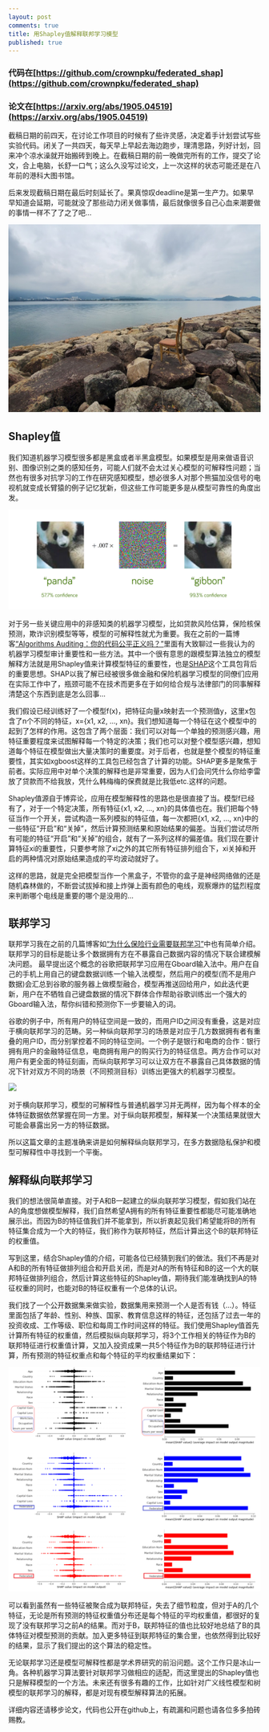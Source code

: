 ```yaml
---
layout: post
comments: true
title: 用Shapley值解释联邦学习模型
published: true
---
```


### 代码在[https://github.com/crownpku/federated_shap](https://github.com/crownpku/federated_shap)

### 论文在[https://arxiv.org/abs/1905.04519](https://arxiv.org/abs/1905.04519)


截稿日期的前四天，在讨论工作项目的时候有了些许灵感，决定着手计划尝试写些实验代码。闭关了一共四天，每天早上早起去海边跑步，理清思路，列好计划，回来冲个凉水澡就开始搬砖到晚上。在截稿日期的前一晚做完所有的工作，提交了论文，合上电脑，长舒一口气；这么久没写过论文，上一次这样的状态可能还是在八年前的港科大图书馆。

后来发现截稿日期在最后时刻延长了。果真惊叹deadline是第一生产力。如果早早知道会延期，可能就没了那些动力闭关做事情，最后就像很多自己心血来潮要做的事情一样不了了之了吧...

![](/images/201905/1.jpg)

## Shapley值

我们知道机器学习模型很多都是黑盒或者半黑盒模型。如果模型是用来做语音识别、图像识别之类的感知任务，可能人们就不会太过关心模型的可解释性问题；当然也有很多对抗学习的工作在研究感知模型，想必很多人对那个熊猫加没信号的电视机就变成长臂猿的例子记忆犹新，但这些工作可能更多是从模型可靠性的角度出发。

![](/images/201905/1.png)

对于另一些关键应用中的非感知类的机器学习模型，比如贷款风险估算，保险核保预测，欺诈识别模型等等，模型的可解释性就尤为重要。我在之前的一篇博客[“Algorithms Auditing：你的代码公平正义吗？”](http://www.crownpku.com/2018/11/14/Algorithms-Auditing-%E4%BD%A0%E7%9A%84%E4%BB%A3%E7%A0%81%E5%85%AC%E5%B9%B3%E6%AD%A3%E4%B9%89%E5%90%97.html)里面有大致聊过一些我认为的机器学习模型审计重要性和一些方法。其中一个很有意思的跟模型算法独立的模型解释方法就是用Shapley值来计算模型特征的重要性，也是[SHAP](https://github.com/slundberg/shap)这个工具包背后的重要思想。SHAP以我了解已经被很多做金融和保险机器学习模型的同僚们应用在实际工作中了，瓶颈可能不在技术而更多在于如何给合规与法律部门的同事解释清楚这个东西到底是怎么回事...

我们假设已经训练好了一个模型f(x)，把特征向量x映射去一个预测值y，这里x包含了n个不同的特征，x={x1, x2, ..., xn}。我们想知道每一个特征在这个模型中的起到了怎样的作用。这包含了两个层面：我们可以对每一个单独的预测感兴趣，用特征重要程度来试图解释每一个特定的决策；我们也可以对整个模型感兴趣，想知道每个特征在模型做出大量决策时的重要度。对于后者，也就是整个模型的特征重要性，其实如xgboost这样的工具包已经包含了计算的功能。SHAP更多是聚焦于前者。实际应用中对单个决策的解释也是非常重要，因为人们会问凭什么你给李雷放了贷款而不给我放，凭什么韩梅梅的保费就是比我低etc.这样的问题。

Shapley值源自于博弈论，应用在模型解释性的思路也是很直接了当。模型f已经有了，对于一个特定决策，所有特征{x1, x2, ..., xn}的具体值也在。我们把每个特征当作一个开关，尝试构造一系列模拟的特征值，每一次都把{x1, x2, ..., xn}中的一些特征“开启”和“关掉”，然后计算预测结果和原始结果的偏差。当我们尝试尽所有可能的特征“开启”和“关掉”的组合，就有了一系列这样的偏差值。我们现在要计算特征xi的重要性，只要参考除了xi之外的其它所有特征排列组合下，xi关掉和开启的两种情况对原始结果造成的平均波动就好了。

这样的思路，就是完全把模型当作一个黑盒子，不管你的盒子是神经网络做的还是随机森林做的，不断尝试拔掉和接上炸弹上面有颜色的电线，观察爆炸的猛烈程度来判断哪个电线是重要的哪个是没用的...

## 联邦学习

联邦学习我在之前的几篇博客如[“为什么保险行业需要联邦学习”](http://www.crownpku.com/2019/01/04/%E4%B8%BA%E4%BB%80%E4%B9%88%E4%BF%9D%E9%99%A9%E8%A1%8C%E4%B8%9A%E9%9C%80%E8%A6%81%E8%81%94%E9%82%A6%E5%AD%A6%E4%B9%A0.html)中也有简单介绍。联邦学习的目标是能让多个数据拥有方在不暴露自己数据内容的情况下联合建模解决问题。
最早提出这个概念的谷歌把联邦学习应用在Gboard输入法中。用户在自己的手机上用自己的键盘数据训练一个输入法模型，然后用户的模型(而不是用户数据)会汇总到谷歌的服务器上做模型融合，模型再推送回给用户，如此迭代更新，用户在不牺牲自己键盘数据的情况下群体合作帮助谷歌训练出一个强大的Gboard输入法，帮你纠错和预测你下一步要输入的词。

谷歌的例子中，所有用户的特征空间是一致的，而用户ID之间没有重叠，这是对应于横向联邦学习的范畴。另一种纵向联邦学习的场景是对应于几方数据拥有者有重叠的用户ID，而分别掌控着不同的特征空间。一个例子是银行和电商的合作：银行拥有用户的金融特征信息，电商拥有用户的购买行为的特征信息。两方合作可以对用户有更全面的特征刻画，而纵向联邦学习可以让双方在不暴露自己具体数据的情况下针对双方不同的场景（不同预测目标）训练出更强大的机器学习模型。

![](/images/201901/1.jpg)

对于横向联邦学习，模型的可解释性与普通机器学习并无两样，因为每个样本的全体特征数据依然掌握在同一方里。对于纵向联邦模型，解释某一个决策结果就很大可能会暴露出另一方的特征数据。

所以这篇文章的主题准确来讲是如何解释纵向联邦学习，在多方数据隐私保护和模型可解释性中寻找到一个平衡。

## 解释纵向联邦学习

我们的想法很简单直接。对于A和B一起建立的纵向联邦学习模型，假如我们站在A的角度想做模型解释，我们自然希望A拥有的所有特征重要性都能尽可能准确地展示出。而因为B的特征值我们并不能拿到，所以折衷起见我们希望能将B的所有特征集合成为一个大的特征，我们称作为联邦特征，然后计算出这个B的联邦特征的权重值。

写到这里，结合Shapley值的介绍，可能各位已经猜到我们的做法。我们不再是对A和B的所有特征做排列组合和开启关闭，而是对A的所有特征和B的这一个大的联邦特征做排列组合，然后计算这些特征的Shapley值，期待我们能准确找到A的特征权重的同时，也能对B的特征权重有一个总体的认识。

我们找了一个公开数据集来做实验，数据集用来预测一个人是否有钱（…）。特征里面包括了年龄、性别、种族、国家、教育信息这样的特征，还包括了过去一年的投资收成、工作等级、职位和每周工作时间这样的特征。我们使用Shapley值首先计算所有特征的权重值，然后模拟纵向联邦学习，将3个工作相关的特征作为B的联邦特征进行权重值计算，又加入投资成果一共5个特征作为B的联邦特征进行计算，所有预测的特征权重点和每个特征的平均权重结果如下：

![](https://raw.githubusercontent.com/crownpku/federated_shap/master/img/result.png)

可以看到虽然有一些特征被聚合成为联邦特征，失去了细节粒度，但对于A的几个特征，无论是所有预测的特征权重值分布还是每个特征的平均权重值，都很好的复现了没有联邦学习之前A的结果。而对于B，联邦特征的值也比较好地总结了B的具体特征对模型预测的贡献。加入更多特征到联邦特征的集合里，也依然得到比较好的结果，显示了我们提出的这个算法的稳定性。

无论联邦学习还是模型可解释性都是学术界研究的前沿问题。这个工作只是冰山一角。各种机器学习算法要针对联邦学习做相应的适配，而这里提出的Shapley值也只是解释模型的一个方法。未来还有很多有趣的工作，比如针对广义线性模型和树模型的联邦学习的解释，都是对现有模型解释算法的拓展。

详细内容还请移步论文，代码也公开在github上，有疏漏和问题也请各位多多拍砖赐教。
